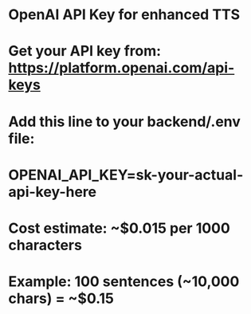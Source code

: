# OpenAI API Key for enhanced TTS
# Get your API key from: https://platform.openai.com/api-keys
# Add this line to your backend/.env file:
# OPENAI_API_KEY=sk-your-actual-api-key-here

# Cost estimate: ~$0.015 per 1000 characters
# Example: 100 sentences (~10,000 chars) = ~$0.15
